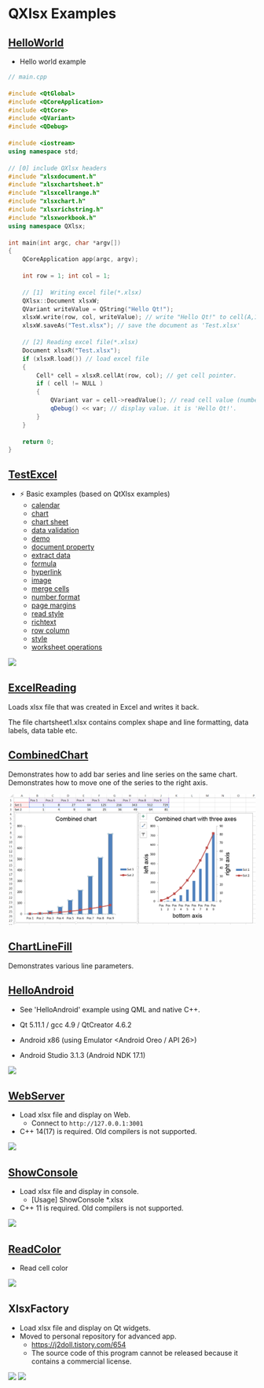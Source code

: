 # QXlsx Examples

## [HelloWorld](https://github.com/QtExcel/QXlsx/tree/master/HelloWorld)

- Hello world example

```cpp
// main.cpp

#include <QtGlobal>
#include <QCoreApplication>
#include <QtCore>
#include <QVariant>
#include <QDebug>

#include <iostream>
using namespace std;

// [0] include QXlsx headers 
#include "xlsxdocument.h"
#include "xlsxchartsheet.h"
#include "xlsxcellrange.h"
#include "xlsxchart.h"
#include "xlsxrichstring.h"
#include "xlsxworkbook.h"
using namespace QXlsx;

int main(int argc, char *argv[])
{
    QCoreApplication app(argc, argv);

    int row = 1; int col = 1;
	
    // [1]  Writing excel file(*.xlsx)
    QXlsx::Document xlsxW;
	QVariant writeValue = QString("Hello Qt!");
    xlsxW.write(row, col, writeValue); // write "Hello Qt!" to cell(A,1).
    xlsxW.saveAs("Test.xlsx"); // save the document as 'Test.xlsx'

    // [2] Reading excel file(*.xlsx)
    Document xlsxR("Test.xlsx"); 
    if (xlsxR.load()) // load excel file
    { 
        Cell* cell = xlsxR.cellAt(row, col); // get cell pointer.
        if ( cell != NULL )
        {
            QVariant var = cell->readValue(); // read cell value (number(double), QDateTime, QString ...)
            qDebug() << var; // display value. it is 'Hello Qt!'.
        }
    }

    return 0;
}
```

## [TestExcel](https://github.com/QtExcel/QXlsx/tree/master/TestExcel)

- :zap: Basic examples (based on QtXlsx examples)
    - [calendar](https://github.com/QtExcel/QXlsx/blob/master/TestExcel/calendar.cpp)
    - [chart](https://github.com/QtExcel/QXlsx/blob/master/TestExcel/chart.cpp)
    - [chart sheet](https://github.com/QtExcel/QXlsx/blob/master/TestExcel/chartsheet.cpp)
    - [data validation](https://github.com/QtExcel/QXlsx/blob/master/TestExcel/datavalidation.cpp)
    - [demo](https://github.com/QtExcel/QXlsx/blob/master/TestExcel/demo.cpp)
    - [document property](https://github.com/QtExcel/QXlsx/blob/master/TestExcel/documentproperty.cpp)
    - [extract data](https://github.com/QtExcel/QXlsx/blob/master/TestExcel/extractdata.cpp)
    - [formula](https://github.com/QtExcel/QXlsx/blob/master/TestExcel/formulas.cpp)
    - [hyperlink](https://github.com/QtExcel/QXlsx/blob/master/TestExcel/hyperlinks.cpp)
    - [image](https://github.com/QtExcel/QXlsx/blob/master/TestExcel/image.cpp)
    - [merge cells](https://github.com/QtExcel/QXlsx/blob/master/TestExcel/mergecells.cpp)
    - [number format](https://github.com/QtExcel/QXlsx/blob/master/TestExcel/numberformat.cpp)
    - [page margins](https://github.com/QtExcel/QXlsx/blob/master/TestExcel/pageMargins.cpp)
    - [read style](https://github.com/QtExcel/QXlsx/blob/master/TestExcel/readStyle.cpp)
    - [richtext](https://github.com/QtExcel/QXlsx/blob/master/TestExcel/richtext.cpp)
    - [row column](https://github.com/QtExcel/QXlsx/blob/master/TestExcel/rowcolumn.cpp)
    - [style](https://github.com/QtExcel/QXlsx/blob/master/TestExcel/style.cpp)
    - [worksheet operations](https://github.com/QtExcel/QXlsx/blob/master/TestExcel/worksheetoperations.cpp)

![](markdown.data/testexcel.png)

## [ExcelReading](https://github.com/QtExcel/QXlsx/tree/master/ExcelReading)

Loads xlsx file that was created in Excel and writes it back.

The file chartsheet1.xlsx contains complex shape and line formatting, data labels, data table etc.

## [CombinedChart](https://github.com/QtExcel/QXlsx/tree/master/CombinedChart)

Demonstrates how to add bar series and line series on the same chart. Demonstrates how to move one of the series to the right axis.

![](markdown.data/combinedchart.png)

## [ChartLineFill](https://github.com/QtExcel/QXlsx/tree/master/ChartLineFill)

Demonstrates various line parameters.

## [HelloAndroid](https://github.com/QtExcel/QXlsx/tree/master/HelloAndroid)

- See 'HelloAndroid' example using QML and native C++.

- Qt 5.11.1 / gcc 4.9 / QtCreator 4.6.2 
- Android x86 (using Emulator <Android Oreo / API 26>)
- Android Studio 3.1.3 (Android NDK 17.1)

![](markdown.data/android.jpg)

## [WebServer](https://github.com/QtExcel/QXlsx/tree/master/WebServer)
- Load xlsx file and display on Web.
	- Connect to `http://127.0.0.1:3001` 
- C++ 14(17) is required. Old compilers is not supported.

![](markdown.data/webserver.png)

## [ShowConsole](https://github.com/QtExcel/QXlsx/tree/master/ShowConsole)
- Load xlsx file and display in console.
  - [Usage] ShowConsole *.xlsx
- C++ 11 is required. Old compilers is not supported.

![](markdown.data/show-console.jpg)

## [ReadColor](https://github.com/QtExcel/QXlsx/tree/master/ReadColor) 
- Read cell color

![](markdown.data/read-color.jpg)

## XlsxFactory 
- Load xlsx file and display on Qt widgets. 
- Moved to personal repository for advanced app.
	- https://j2doll.tistory.com/654
	- The source code of this program cannot be released because it contains a commercial license.

![](markdown.data/copycat.png)
![](markdown.data/copycat2.jpg)
